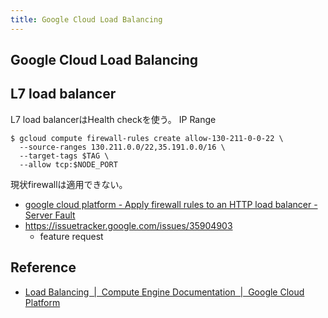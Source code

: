 ```yaml
---
title: Google Cloud Load Balancing
---
```


## Google Cloud Load Balancing


## L7 load balancer
L7 load balancerはHealth checkを使う。
IP Range

```
$ gcloud compute firewall-rules create allow-130-211-0-0-22 \
  --source-ranges 130.211.0.0/22,35.191.0.0/16 \
  --target-tags $TAG \
  --allow tcp:$NODE_PORT
```

現状firewallは適用できない。

* [google cloud platform - Apply firewall rules to an HTTP load balancer - Server Fault](https://serverfault.com/questions/810506/apply-firewall-rules-to-an-http-load-balancer)
* https://issuetracker.google.com/issues/35904903
    * feature request


## Reference
* [Load Balancing  |  Compute Engine Documentation  |  Google Cloud Platform](https://cloud.google.com/compute/docs/load-balancing/)
